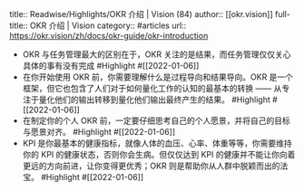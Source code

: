 title:: Readwise/Highlights/OKR 介绍 | Vision (84)
author:: [[okr.vision]]
full-title:: OKR 介绍 | Vision
category:: #articles
url:: https://okr.vision/zh/docs/okr-guide/okr-introduction

- OKR 与任务管理最大的区别在于，OKR 关注的是结果，而任务管理仅仅关心具体的事有没有完成 #Highlight #[[2022-01-06]]
- 在你开始使用 OKR 前，你需要理解什么是过程导向和结果导向。OKR 是一个框架，但它也包含了人们对于如何量化工作的认知的最基本的转换 —— 从专注于量化他们的输出转移到量化他们输出最终产生的结果。 #Highlight #[[2022-01-06]]
- 在制定你的个人 OKR 前，一定要仔细思考自己的个人愿景，并将自己的目标与愿景对齐。 #Highlight #[[2022-01-06]]
- KPI 是你最基本的健康指标，就像人体的血压、心率、体重等等，你需要维持你的 KPI 的健康状态，否则你会生病。但仅仅达到 KPI 的健康并不能让你向着更远的方向前进，让你变得更优秀；OKR 则是帮助你从人群中脱颖而出的法宝。 #Highlight #[[2022-01-06]]